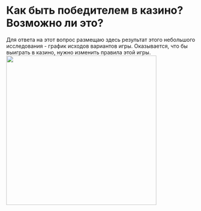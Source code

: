 # Как быть победителем в казино? Возможно ли это?
Для ответа на этот вопрос размещаю здесь результат этого небольшого исследования - график исходов вариантов игры.
Оказывается, что бы выиграть в казино, нужно изменить правила этой игры. 
<img src="https://github.com/IYuminov/Casino_to_be_a_winner/blob/main/casino_plot.png?raw=true" height="400"/></h1>

